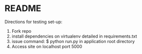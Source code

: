 <h1>README</h1>
<p>Directions for testing set-up:</p>
<ol>
	<li>Fork repo</li>
	<li>install dependencies on virtualenv detailed in requirements.txt</li>
	<li>issue command: $ python run.py in application root directory</li>
	<li>Access site on localhost port 5000</li>
</ol>
